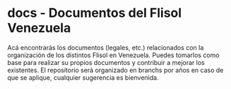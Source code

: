 # docs - Documentos del Flisol Venezuela

Acá encontrarás los documentos (legales, etc.) relacionados con la organización de los distintos Flisol en Venezuela. Puedes tomarlos como base para realizar su propios documentos y contribuir a mejorar los existentes. El repositorio será organizado en branchs por años en caso de que se aplique, cualquier sugerencia es bienvenida.
